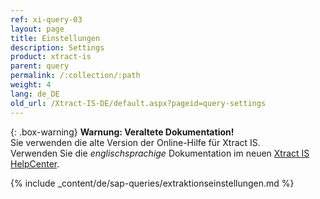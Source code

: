 ```yaml
---
ref: xi-query-03
layout: page
title: Einstellungen
description: Settings
product: xtract-is
parent: query
permalink: /:collection/:path
weight: 4
lang: de_DE
old_url: /Xtract-IS-DE/default.aspx?pageid=query-settings
---
```


{: .box-warning}
**Warnung: Veraltete Dokumentation!** <br>
Sie verwenden die alte Version der Online-Hilfe für Xtract IS.<br>
Verwenden Sie die *englischsprachige* Dokumentation im neuen [Xtract IS HelpCenter](https://helpcenter.theobald-software.com/xtract-is/documentation/introduction/).

{% include _content/de/sap-queries/extraktionseinstellungen.md %}